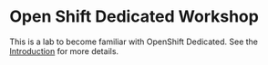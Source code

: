 # Open Shift Dedicated Workshop

This is a lab to become familiar with OpenShift Dedicated.  See the [Introduction](/OSD4/0-intro.md) for more details.
